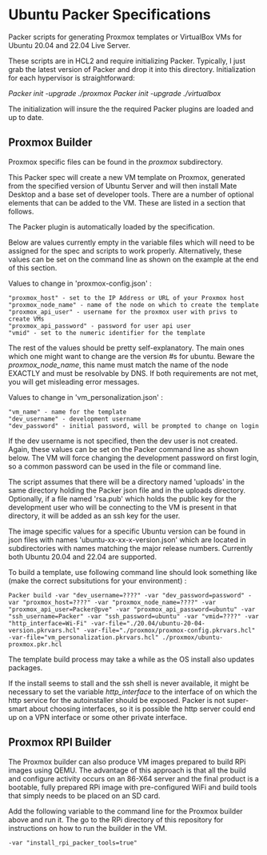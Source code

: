 # Ubuntu Packer Specifications
 
 
Packer scripts for generating Proxmox templates or VirtualBox VMs for Ubuntu 20.04 and 22.04 Live Server.

These scripts are in HCL2 and require initializing Packer.  Typically, I just grab the latest
version of Packer and drop it into this directory.  Initialization for each hypervisor
is straightforward:

*Packer init -upgrade ./proxmox*
*Packer init -upgrade ./virtualbox*

The initialization will insure the the required Packer plugins are loaded and up to date.


## Proxmox Builder

Proxmox specific files can be found in the *proxmox* subdirectory.

This Packer spec will create a new VM template on Proxmox, generated from
the specified version of Ubuntu Server and will then install Mate Desktop
and a base set of developer tools.  There are a number of optional elements that can be
added to the VM.  These are listed in a section that follows.

The Packer plugin is automatically loaded by the specification.

Below are values currently empty in the variable files which will need to
be assigned for the spec and scripts to work properly.  Alternatively, these values
can be set on the command line as shown on the example at the end of this section.

Values to change in 'proxmox-config.json' :

    "proxmox_host" - set to the IP Address or URL of your Proxmox host
    "proxmox_node_name" - name of the node on which to create the template
    "proxmox_api_user" - username for the proxmox user with privs to create VMs
    "proxmox_api_password" - password for user api user
    "vmid" - set to the numeric identifier for the template
    
The rest of the values should be pretty self-explanatory.  The main ones which
one might want to change are the version #s for ubuntu.  Beware the *proxmox_node_name*, this name must match the name of the node EXACTLY and must be resolvable by DNS.  If both requirements are not met, you will get misleading error messages.

Values to change in 'vm_personalization.json' :

    "vm_name" - name for the template
    "dev_username" - development username
    "dev_password" - initial password, will be prompted to change on login

If the dev username is not specified, then the dev user is not created.  Again, these values can be set on the Packer command line as shown below.  The VM will force changing the development password on first login, so a common password can be used in the file or command line.

The script assumes that there will be a directory named 'uploads' in the same
directory holding the Packer json file and in the uploads directory.  Optionally,
if a file named 'rsa.pub' which holds the public key for the development
user who will be connecting to the VM is present in that directory, it will be
added as an ssh key for the user.

The image specific values for a specific Ubuntu version can be found in json files
with names 'ubuntu-xx-xx-x-version.json' which are located in subdirectories with names matching the major release numbers.  Currently both Ubuntu 20.04 and 22.04 are supported.

To build a template, use following command line should look something like (make the correct subsitutions for your environment) :

~~~
Packer build -var "dev_username=????" -var "dev_password=password" -var "proxmox_host=????" -var "proxmox_node_name=????" -var "proxmox_api_user=Packer@pve" -var "proxmox_api_password=ubuntu" -var "ssh_username=Packer" -var "ssh_password=ubuntu" -var "vmid=????" -var "http_interface=Wi-Fi" -var-file="./20.04/ubuntu-20-04-version.pkrvars.hcl" -var-file="./proxmox/proxmox-config.pkrvars.hcl" -var-file="vm_personalization.pkrvars.hcl" ./proxmox/ubuntu-proxmox.pkr.hcl
~~~

The template build process may take a while as the OS install also updates packages.

If the install seems to stall and the ssh shell is never available, it might be necessary to set the variable *http_interface* to the interface of on which the http service for the autoinstaller should be exposed.  Packer is not super-smart about choosing interfaces, so it is possible the http server could end up on a VPN interface or some other private interface.


## Proxmox RPI Builder

The Proxmox builder can also produce VM images prepared to build RPi images using QEMU.  The advantage of this approach is that all the build and configure activity occurs on an 86-X64 server and the final product is a bootable, fully prepared RPi image with pre-configured WiFi and build tools that simply needs to be placed on an SD card.

Add the following variable to the command line for the Proxmox builder above and run it.  The go to the RPi directory of this repository for instructions on how to run the builder in the VM.

~~~
-var "install_rpi_packer_tools=true"
~~~



